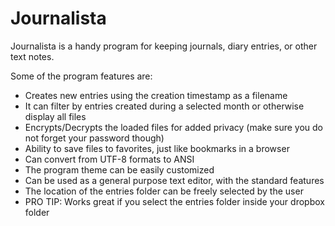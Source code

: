 # Journalista
Journalista is a handy program for keeping journals, diary entries, or other text notes. 

Some of the program features are:
- Creates new entries using the creation timestamp as a filename
- It can filter by entries created during a selected month or otherwise display all files
- Encrypts/Decrypts the loaded files for added privacy (make sure you do not forget your password though)
- Ability to save files to favorites, just like bookmarks in a browser
- Can convert from UTF-8 formats to ANSI
- The program theme can be easily customized
- Can be used as a general purpose text editor, with the standard features
- The location of the entries folder can be freely selected by the user
- PRO TIP: Works great if you select the entries folder inside your dropbox folder